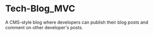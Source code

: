 # Tech-Blog_MVC
A CMS-style blog where developers can publish their blog posts and comment on other developer's posts.

